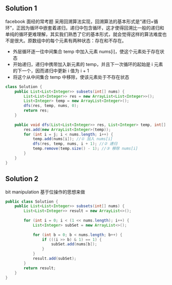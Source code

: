 ## Solution 1
facebook 面经的常考题
采用回溯算法实现，回溯算法的基本形式是“递归+循环”，正因为循环中嵌套着递归，递归中包含循环，这才使得回溯比一般的递归和单纯的循环更难理解，其实我们熟悉了它的基本形式，就会觉得这样的算法难度也不是很大。原数组中的每个元素有两种状态：存在和不存在。

- 外层循环逐一往中间集合 temp 中加入元素 nums[i]，使这个元素处于存在状态
- 开始递归，递归中携带加入新元素的 temp，并且下一次循环的起始是 i 元素的下一个，因而递归中更新 i 值为 i + 1
- 将这个从中间集合 temp 中移除，使该元素处于不存在状态

```java
class Solution {
    public List<List<Integer>> subsets(int[] nums) {
        List<List<Integer>> res = new ArrayList<List<Integer>>();
        List<Integer> temp = new ArrayList<Integer>();
        dfs(res, temp, nums, 0);
        return res;
    }
    
    public void dfs(List<List<Integer>> res, List<Integer> temp, int[] nums, int j) {
        res.add(new ArrayList<Integer>(temp));
        for (int i = j; i < nums.length; i++) {
            temp.add(nums[i]); //① 加入 nums[i]
            dfs(res, temp, nums, i + 1); //② 递归
            temp.remove(temp.size() - 1); //③ 移除 nums[i]
        }
    }
}

```

## Solution 2
bit manipulation 基于位操作的思想来做
```java
public class Solution {
    public List<List<Integer>> subsets(int[] nums) {
        List<List<Integer>> result = new ArrayList<>();
        
        for (int i = 0; i < (1 << nums.length); i++) {
            List<Integer> subSet = new ArrayList<>();
            
            for (int b = 0; b < nums.length; b++) {
                if (((i >> b) & 1) == 1) {
                    subSet.add(nums[b]);
                }
            }
            result.add(subSet);
        }
        return result;
    }
}
```